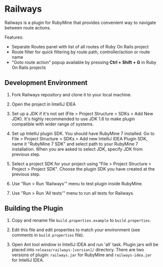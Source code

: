 Railways
========

Railways is a plugin for RubyMine that provides convenient way to navigate
between route actions.

Features:

* Separate Routes panel with list of all routes of Ruby On Rails project
* Route filter for quick filtering by route path, controller/action or route name
* "Goto route action" popup available by pressing **Ctrl + Shift + G** in
  Ruby On Rails projects


## Development Environment

1. Fork Railways repository and clone it to your local machine.

2. Open the project in IntelliJ IDEA

3. Set up a JDK if it's not set (File > Project Structure > SDKs > Add New JDK).
   It's highly recommended to use JDK 1.6 to make plugin compatible with wider
   range of systems.

4. Set up IntelliJ plugin SDK. You should have RubyMine 7 installed.
   Go to File > Project Structure > SDKs > Add new IntelliJ IDEA Plugin SDK,
   name it "RubyMine 7 SDK" and select path to your RubyMine 7 installation.
   When you are asked to select JDK, specify JDK from previous step.

5. Select a project SDK for your project using "File > Project Structure >
   Project > Project SDK". Choose the plugin SDK you have created at the
   previous step.

6. Use "Run > Run 'Railways'" menu to test plugin inside RubyMine.

7. Use "Run > Run 'All tests'" menu to run all tests for Railways.


## Building the Plugin

1. Copy and rename file `build.properties.example` to `build.properties`.

2. Edit this file and edit properties to match your environment (see comments
   in `build.properties` file).

3. Open Ant tool window in IntelliJ IDEA and run 'all' task. Plugin jars will
   be placed into `release/railways-[version]/` directory. There are two
   versions of plugin: `railways.jar` for RubyMine and `railways-idea.jar` for
   IntelliJ IDEA.

